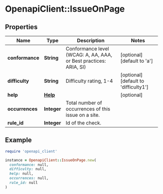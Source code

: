 # OpenapiClient::IssueOnPage

## Properties

| Name | Type | Description | Notes |
| ---- | ---- | ----------- | ----- |
| **conformance** | **String** | Conformance level (WCAG: A, AA, AAA, or Best practices: ARIA, SI) | [optional][default to &#39;a&#39;] |
| **difficulty** | **String** | Difficulty rating, 1-4 | [optional][default to &#39;difficulty1&#39;] |
| **help** | [**Help**](Help.md) |  | [optional] |
| **occurrences** | **Integer** | Total number of occurrences of this issue on a site. |  |
| **rule_id** | **Integer** | Id of the check. |  |

## Example

```ruby
require 'openapi_client'

instance = OpenapiClient::IssueOnPage.new(
  conformance: null,
  difficulty: null,
  help: null,
  occurrences: null,
  rule_id: null
)
```

